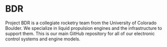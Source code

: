 # BDR
Project BDR is a collegiate rocketry team from the University of Colorado Boulder. We specialize in liquid propulsion engines and the infrastructure to support them. This is our main GitHub repository for all of our electronic control systems and engine models.
